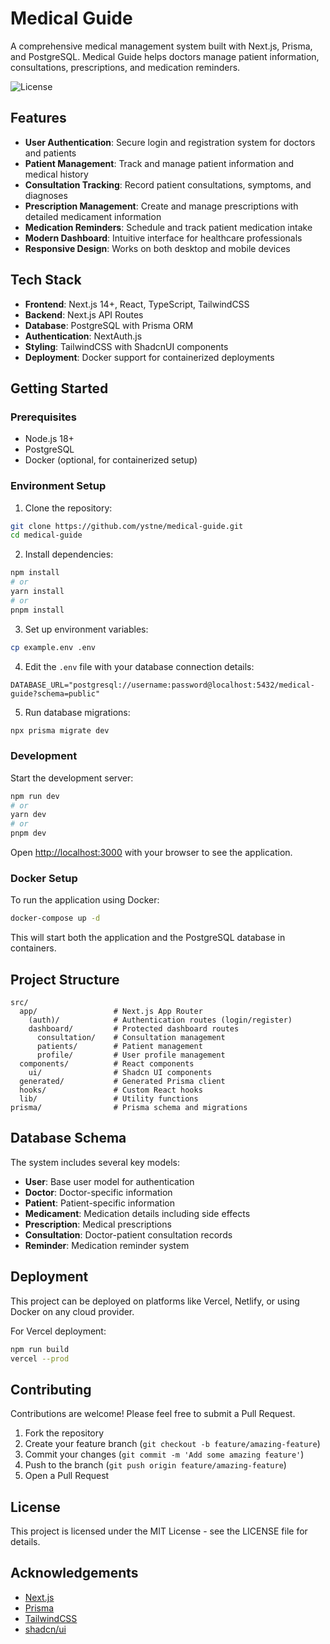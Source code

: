 # Medical Guide

A comprehensive medical management system built with Next.js, Prisma, and PostgreSQL. Medical Guide helps doctors manage patient information, consultations, prescriptions, and medication reminders.

![License](https://img.shields.io/badge/license-MIT-blue.svg)

## Features

- **User Authentication**: Secure login and registration system for doctors and patients
- **Patient Management**: Track and manage patient information and medical history
- **Consultation Tracking**: Record patient consultations, symptoms, and diagnoses
- **Prescription Management**: Create and manage prescriptions with detailed medicament information
- **Medication Reminders**: Schedule and track patient medication intake
- **Modern Dashboard**: Intuitive interface for healthcare professionals
- **Responsive Design**: Works on both desktop and mobile devices

## Tech Stack

- **Frontend**: Next.js 14+, React, TypeScript, TailwindCSS
- **Backend**: Next.js API Routes
- **Database**: PostgreSQL with Prisma ORM
- **Authentication**: NextAuth.js
- **Styling**: TailwindCSS with ShadcnUI components
- **Deployment**: Docker support for containerized deployments

## Getting Started

### Prerequisites

- Node.js 18+
- PostgreSQL
- Docker (optional, for containerized setup)

### Environment Setup

1. Clone the repository:

```bash
git clone https://github.com/ystne/medical-guide.git
cd medical-guide
```

2. Install dependencies:

```bash
npm install
# or
yarn install
# or
pnpm install
```

3. Set up environment variables:

```bash
cp example.env .env
```

4. Edit the `.env` file with your database connection details:

```
DATABASE_URL="postgresql://username:password@localhost:5432/medical-guide?schema=public"
```

5. Run database migrations:

```bash
npx prisma migrate dev
```

### Development

Start the development server:

```bash
npm run dev
# or
yarn dev
# or
pnpm dev
```

Open [http://localhost:3000](http://localhost:3000) with your browser to see the application.

### Docker Setup

To run the application using Docker:

```bash
docker-compose up -d
```

This will start both the application and the PostgreSQL database in containers.

## Project Structure

```
src/
  app/                 # Next.js App Router
    (auth)/            # Authentication routes (login/register)
    dashboard/         # Protected dashboard routes
      consultation/    # Consultation management
      patients/        # Patient management
      profile/         # User profile management
  components/          # React components
    ui/                # Shadcn UI components
  generated/           # Generated Prisma client
  hooks/               # Custom React hooks
  lib/                 # Utility functions
prisma/                # Prisma schema and migrations
```

## Database Schema

The system includes several key models:

- **User**: Base user model for authentication
- **Doctor**: Doctor-specific information
- **Patient**: Patient-specific information
- **Medicament**: Medication details including side effects
- **Prescription**: Medical prescriptions
- **Consultation**: Doctor-patient consultation records
- **Reminder**: Medication reminder system

## Deployment

This project can be deployed on platforms like Vercel, Netlify, or using Docker on any cloud provider.

For Vercel deployment:

```bash
npm run build
vercel --prod
```

## Contributing

Contributions are welcome! Please feel free to submit a Pull Request.

1. Fork the repository
2. Create your feature branch (`git checkout -b feature/amazing-feature`)
3. Commit your changes (`git commit -m 'Add some amazing feature'`)
4. Push to the branch (`git push origin feature/amazing-feature`)
5. Open a Pull Request

## License

This project is licensed under the MIT License - see the LICENSE file for details.

## Acknowledgements

- [Next.js](https://nextjs.org/)
- [Prisma](https://prisma.io/)
- [TailwindCSS](https://tailwindcss.com/)
- [shadcn/ui](https://ui.shadcn.com/)
